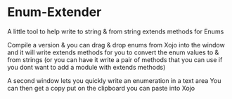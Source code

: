 # Enum-Extender
A little tool to help write to string &amp; from string extends methods for Enums

Compile a version & you can drag & drop enums from Xojo into the window and it will write extends methods for you to convert the enum values to & from strings (or you can have it write a pair of methods that you can use if you dont want to add a module with extends methods)

A second window lets you quickly write an enumeration in a text area
You can then get a copy put on the clipboard you can paste into Xojo
